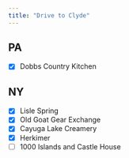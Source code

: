 ```yaml
---
title: "Drive to Clyde"
---
```


## PA

- [X] Dobbs Country Kitchen

## NY

- [X] Lisle Spring
- [X] Old Goat Gear Exchange
- [X] Cayuga Lake Creamery
- [X] Herkimer
- [ ] 1000 Islands and Castle House
